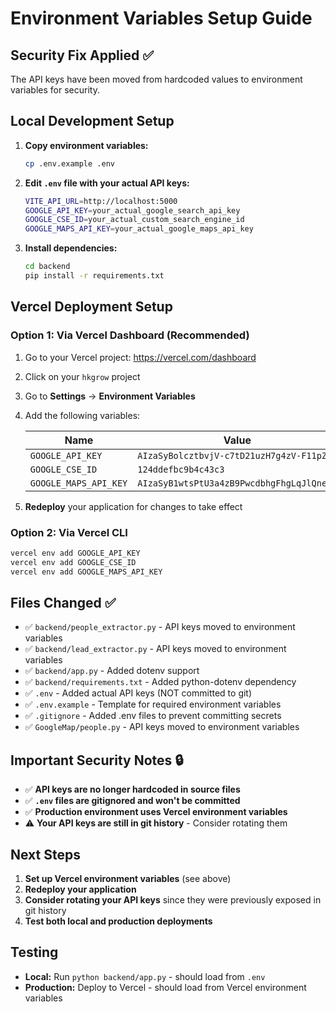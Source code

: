 # Environment Variables Setup Guide

## Security Fix Applied ✅

The API keys have been moved from hardcoded values to environment variables for security.

## Local Development Setup

1. **Copy environment variables:**
   ```bash
   cp .env.example .env
   ```

2. **Edit `.env` file with your actual API keys:**
   ```bash
   VITE_API_URL=http://localhost:5000
   GOOGLE_API_KEY=your_actual_google_search_api_key
   GOOGLE_CSE_ID=your_actual_custom_search_engine_id  
   GOOGLE_MAPS_API_KEY=your_actual_google_maps_api_key
   ```

3. **Install dependencies:**
   ```bash
   cd backend
   pip install -r requirements.txt
   ```

## Vercel Deployment Setup

### Option 1: Via Vercel Dashboard (Recommended)
1. Go to your Vercel project: https://vercel.com/dashboard
2. Click on your `hkgrow` project
3. Go to **Settings** → **Environment Variables**
4. Add the following variables:

   | Name | Value |
   |------|-------|
   | `GOOGLE_API_KEY` | `AIzaSyBolcztbvjV-c7tD21uzH7g4zV-F11pZdI` |
   | `GOOGLE_CSE_ID` | `124ddefbc9b4c43c3` |
   | `GOOGLE_MAPS_API_KEY` | `AIzaSyB1wtsPtU3a4zB9PwcdbhgFhgLqJlQneew` |

5. **Redeploy** your application for changes to take effect

### Option 2: Via Vercel CLI
```bash
vercel env add GOOGLE_API_KEY
vercel env add GOOGLE_CSE_ID  
vercel env add GOOGLE_MAPS_API_KEY
```

## Files Changed ✅

- ✅ `backend/people_extractor.py` - API keys moved to environment variables
- ✅ `backend/lead_extractor.py` - API keys moved to environment variables
- ✅ `backend/app.py` - Added dotenv support
- ✅ `backend/requirements.txt` - Added python-dotenv dependency
- ✅ `.env` - Added actual API keys (NOT committed to git)
- ✅ `.env.example` - Template for required environment variables
- ✅ `.gitignore` - Added .env files to prevent committing secrets
- ✅ `GoogleMap/people.py` - API keys moved to environment variables

## Important Security Notes 🔒

- ✅ **API keys are no longer hardcoded in source files**
- ✅ **`.env` files are gitignored and won't be committed**
- ✅ **Production environment uses Vercel environment variables**
- ⚠️ **Your API keys are still in git history** - Consider rotating them

## Next Steps

1. **Set up Vercel environment variables** (see above)
2. **Redeploy your application**
3. **Consider rotating your API keys** since they were previously exposed in git history
4. **Test both local and production deployments**

## Testing

- **Local:** Run `python backend/app.py` - should load from `.env`
- **Production:** Deploy to Vercel - should load from Vercel environment variables
